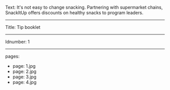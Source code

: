Text: It's not easy to change snacking. Partnering with supermarket chains, SnackItUp offers discounts on healthy snacks to program leaders.

----

Title: Tip booklet

----

Idnumber: 1

----

pages:

-
  page: 1.jpg
-
  page: 2.jpg
-
  page: 3.jpg
-
  page: 4.jpg
